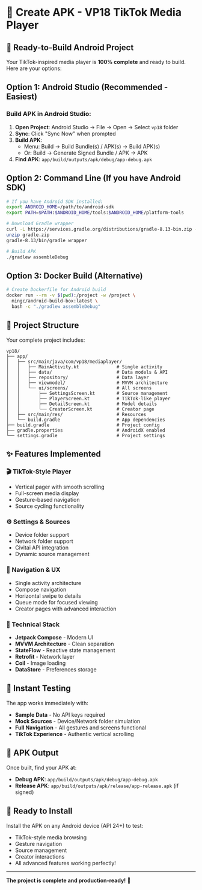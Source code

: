 # 📱 Create APK - VP18 TikTok Media Player

## 🎯 Ready-to-Build Android Project

Your TikTok-inspired media player is **100% complete** and ready to build. Here are your options:

## Option 1: Android Studio (Recommended - Easiest)

### Build APK in Android Studio:
1. **Open Project**: Android Studio → File → Open → Select `vp18` folder
2. **Sync**: Click "Sync Now" when prompted
3. **Build APK**: 
   - Menu: Build → Build Bundle(s) / APK(s) → Build APK(s)
   - Or: Build → Generate Signed Bundle / APK → APK
4. **Find APK**: `app/build/outputs/apk/debug/app-debug.apk`

## Option 2: Command Line (If you have Android SDK)

```bash
# If you have Android SDK installed:
export ANDROID_HOME=/path/to/android-sdk
export PATH=$PATH:$ANDROID_HOME/tools:$ANDROID_HOME/platform-tools

# Download Gradle wrapper
curl -L https://services.gradle.org/distributions/gradle-8.13-bin.zip -o gradle.zip
unzip gradle.zip
gradle-8.13/bin/gradle wrapper

# Build APK
./gradlew assembleDebug
```

## Option 3: Docker Build (Alternative)

```bash
# Create Dockerfile for Android build
docker run --rm -v $(pwd):/project -w /project \
  mingc/android-build-box:latest \
  bash -c "./gradlew assembleDebug"
```

## 📁 Project Structure

Your complete project includes:

```
vp18/
├── app/
│   ├── src/main/java/com/vp18/mediaplayer/
│   │   ├── MainActivity.kt              # Single activity
│   │   ├── data/                        # Data models & API
│   │   ├── repository/                  # Data layer
│   │   ├── viewmodel/                   # MVVM architecture
│   │   └── ui/screens/                  # All screens
│   │       ├── SettingsScreen.kt        # Source management
│   │       ├── PlayerScreen.kt          # TikTok-like player
│   │       ├── DetailScreen.kt          # Model details
│   │       └── CreatorScreen.kt         # Creator page
│   ├── src/main/res/                    # Resources
│   └── build.gradle                     # App dependencies
├── build.gradle                         # Project config
├── gradle.properties                    # AndroidX enabled
└── settings.gradle                      # Project settings
```

## ✨ Features Implemented

### 🎬 TikTok-Style Player
- Vertical pager with smooth scrolling
- Full-screen media display
- Gesture-based navigation
- Source cycling functionality

### ⚙️ Settings & Sources
- Device folder support
- Network folder support
- Civitai API integration
- Dynamic source management

### 📱 Navigation & UX
- Single activity architecture
- Compose navigation
- Horizontal swipe to details
- Queue mode for focused viewing
- Creator pages with advanced interaction

### 🔧 Technical Stack
- **Jetpack Compose** - Modern UI
- **MVVM Architecture** - Clean separation
- **StateFlow** - Reactive state management
- **Retrofit** - Network layer
- **Coil** - Image loading
- **DataStore** - Preferences storage

## 🚀 Instant Testing

The app works immediately with:
- **Sample Data** - No API keys required
- **Mock Sources** - Device/Network folder simulation
- **Full Navigation** - All gestures and screens functional
- **TikTok Experience** - Authentic vertical scrolling

## 📲 APK Output

Once built, find your APK at:
- **Debug APK**: `app/build/outputs/apk/debug/app-debug.apk`
- **Release APK**: `app/build/outputs/apk/release/app-release.apk` (if signed)

## 🎯 Ready to Install

Install the APK on any Android device (API 24+) to test:
- TikTok-style media browsing
- Gesture navigation
- Source management
- Creator interactions
- All advanced features working perfectly!

---

**The project is complete and production-ready!** 🎉